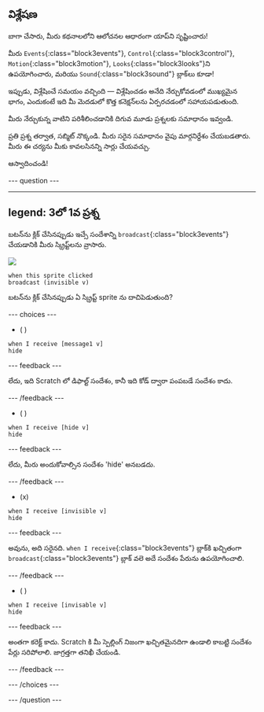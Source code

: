 ## విశ్లేషణ

బాగా చేసారు, మీరు కథనాలలోని ఆలోచనల ఆధారంగా యాప్‌ని సృష్టించారు!

మీరు `Events`{:class="block3events"}, `Control`{:class="block3control"}, `Motion`{:class="block3motion"}, `Looks`{:class="block3looks"}ని ఉపయోగించారు, మరియు `Sound`{:class="block3sound"} బ్లాక్‌లు కూడా!

ఇప్పుడు, విశ్లేషించే సమయం వచ్చింది — విశ్లేషించడం అనేది నేర్చుకోవడంలో ముఖ్యమైన భాగం, ఎందుకంటే ఇది మీ మెదడులో కొత్త కనెక్షన్‌లను ఏర్పరచడంలో సహాయపడుతుంది.

మీరు నేర్చుకున్న వాటిని పరిశీలించడానికి దిగువ మూడు ప్రశ్నలకు సమాధానం ఇవ్వండి.

ప్రతి ప్రశ్న తర్వాత, సబ్మిట్ నొక్కండి. మీరు సరైన సమాధానం వైపు మార్గనిర్దేశం చేయబడతారు. మీరు ఈ చర్యను మీకు కావలసినన్ని సార్లు చేయవచ్చు.

ఆస్వాదించండి!

--- question ---

---
legend: 3లో 1వ ప్రశ్న
---

బటన్‌ను క్లిక్ చేసినప్పుడు ఇచ్సే సందేశాన్ని `broadcast`{:class="block3events"} చేయడానికి మీరు స్క్రిప్ట్‌లను వ్రాసారు.

![](images/button-icon.png)

```blocks3
when this sprite clicked
broadcast (invisible v)
```

బటన్‌ను క్లిక్ చేసినప్పుడు ఏ స్క్రిప్ట్ sprite ను దాచిపెడుతుంది?

--- choices ---

- ( )

```blocks3
when I receive [message1 v]
hide
```

 --- feedback ---

 లేదు, ఇది Scratch లో డిఫాల్ట్ సందేశం, కానీ ఇది కోడ్ ద్వారా పంపబడే సందేశం కాదు.

 --- /feedback ---

- ( )

```blocks3
when I receive [hide v]
hide
```

 --- feedback ---

 లేదు, మీరు అందుకోవాల్సిన సందేశం 'hide' అనబడదు.

 --- /feedback ---

- (x)

```blocks3
when I receive [invisible v]
hide
```

 --- feedback ---

అవును, అది సరైనది. `when I receive`{:class="block3events"} బ్లాక్‌కి ఖచ్చితంగా `broadcast`{:class="block3events"} బ్లాక్ వలె అదే సందేశం పేరును ఉపయోగించాలి.

 --- /feedback ---

- ( )

```blocks3
when I receive [invisable v]
hide
```

 --- feedback ---

 అంతగా కరెక్ట్ కాదు. Scratch కి మీ స్పెల్లింగ్ నిజంగా ఖచ్చితమైనదిగా ఉండాలి కాబట్టి సందేశం పేర్లు సరిపోలాలి. జాగ్రత్తగా తనిఖీ చేయండి.

 --- /feedback ---

--- /choices ---

--- /question ---
